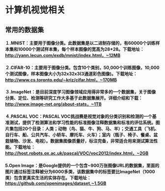 # 计算机视觉相关

## 常用的数据集
#### １.MNIST：主要用于图像分类。此数据集是以二进制存储的，有60000个训练样本集和10000个测试样本集，每个样本图像的宽高为28*28。下载地址：http://yann.lecun.com/exdb/mnist/index.html，~12MB
#### ２.CIFAR-10：主要用于图像分类。包含10个类别，50,000个训练图像，10,000个测试图像，样本图像大小为32x32x3(3通道彩色图像)。下载地址：http://www.cs.toronto.edu/~kriz/cifar.html，~170MB
#### ３.ImageNet：是目前深度学习图像领域应用得非常多的一个数据集，关于图像分类、定位、检测等研究工作大多基于此数据集展开。详细介绍和下载：http://www.image-net.org/about-stats，~1TB
#### ４.PASCAL VOC：PASCAL VOC挑战赛是视觉对象的分类识别和检测的一个基准测试，提供了检测算法和学习性能的标准图像注释数据集和标准的评估系统。图片集包括20个目录：人类；动物（鸟、猫、牛、狗、马、羊）；交通工具（飞机、自行车、船、公共汽车、小轿车、摩托车、火车）；室内（瓶子、椅子、餐桌、盆栽植物、沙发、电视）。数据集图像质量好，标注完备，非常适合用来测试算法性能。下载地址：http://host.robots.ox.ac.uk/pascal/VOC/voc2012/index.html，~2GB
#### 5.Open Image：是Google提供的一个包含~900万张图像URL的数据集，里面的图片通过标签注释被分为6000多类，该数据集中的标签要比ImageNet（1000类）包含更真实生活的实体存在。下载地址：https://github.com/openimages/dataset,~1.5GB


